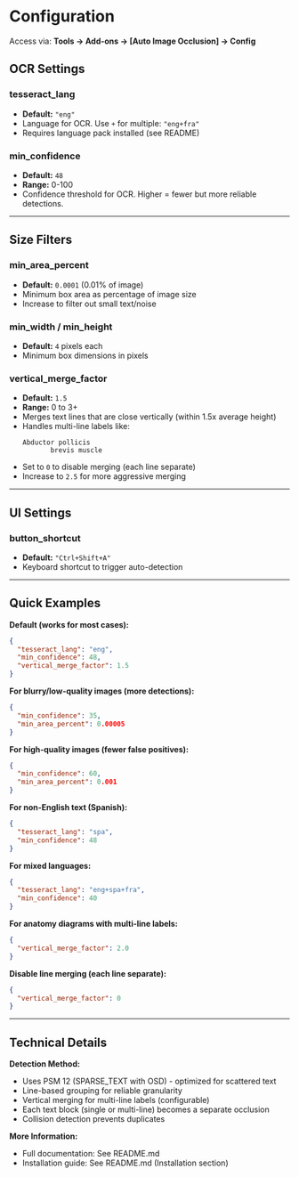 # Configuration

Access via: **Tools → Add-ons → [Auto Image Occlusion] → Config**

## OCR Settings

### tesseract_lang
- **Default:** `"eng"`
- Language for OCR. Use `+` for multiple: `"eng+fra"`
- Requires language pack installed (see README)

### min_confidence
- **Default:** `48`
- **Range:** 0-100
- Confidence threshold for OCR. Higher = fewer but more reliable detections.

---

## Size Filters

### min_area_percent
- **Default:** `0.0001` (0.01% of image)
- Minimum box area as percentage of image size
- Increase to filter out small text/noise

### min_width / min_height
- **Default:** `4` pixels each
- Minimum box dimensions in pixels

### vertical_merge_factor
- **Default:** `1.5`
- **Range:** 0 to 3+
- Merges text lines that are close vertically (within 1.5x average height)
- Handles multi-line labels like:
  ```
  Abductor pollicis
         brevis muscle
  ```
- Set to `0` to disable merging (each line separate)
- Increase to `2.5` for more aggressive merging

---

## UI Settings

### button_shortcut
- **Default:** `"Ctrl+Shift+A"`
- Keyboard shortcut to trigger auto-detection

---

## Quick Examples

**Default (works for most cases):**
```json
{
  "tesseract_lang": "eng",
  "min_confidence": 48,
  "vertical_merge_factor": 1.5
}
```

**For blurry/low-quality images (more detections):**
```json
{
  "min_confidence": 35,
  "min_area_percent": 0.00005
}
```

**For high-quality images (fewer false positives):**
```json
{
  "min_confidence": 60,
  "min_area_percent": 0.001
}
```

**For non-English text (Spanish):**
```json
{
  "tesseract_lang": "spa",
  "min_confidence": 48
}
```

**For mixed languages:**
```json
{
  "tesseract_lang": "eng+spa+fra",
  "min_confidence": 40
}
```

**For anatomy diagrams with multi-line labels:**
```json
{
  "vertical_merge_factor": 2.0
}
```

**Disable line merging (each line separate):**
```json
{
  "vertical_merge_factor": 0
}
```

---

## Technical Details

**Detection Method:**
- Uses PSM 12 (SPARSE_TEXT with OSD) - optimized for scattered text
- Line-based grouping for reliable granularity
- Vertical merging for multi-line labels (configurable)
- Each text block (single or multi-line) becomes a separate occlusion
- Collision detection prevents duplicates

**More Information:**
- Full documentation: See README.md
- Installation guide: See README.md (Installation section)